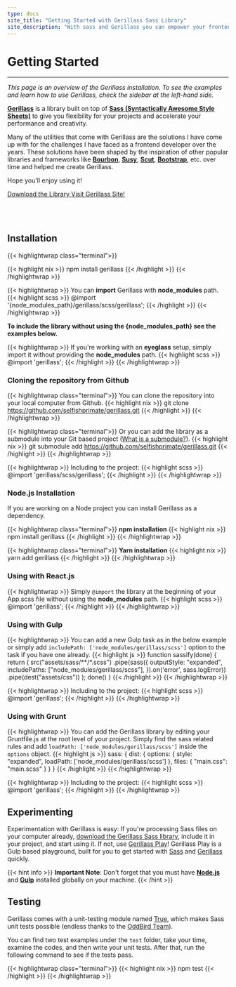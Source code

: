 ```yaml
---
type: docs
site_title: "Getting Started with Gerillass Sass Library"
site_description: "With sass and Gerillass you can empower your frontend workflow and you can create responsive web sites rapidly and very easily."
---
```


# Getting Started

***
_This page is an overview of the Gerillass installation. To see the examples and learn how to use Gerillass, check the sidebar at the left-hand side._

**[Gerillass](https://gerillass.com)** is a library built on top of **[Sass (Syntactically Awesome Style Sheets)](https://sass-lang.com/)** to give you flexibility for your projects and accelerate your performance and creativity.

Many of the utilities that come with Gerillass are the solutions I have come up with for the challenges I have faced as a frontend developer over the years. These solutions have been shaped by the inspiration of other popular libraries and frameworks like **[Bourbon](https://www.bourbon.io/)**, **[Susy](https://www.oddbird.net/)**, **[Scut](https://davidtheclark.github.io/scut/)**, **[Bootstrap](https://getbootstrap.com/)**, etc. over time and helped me create Gerillass.

Hope you’ll enjoy using it!

<div class="download-buttons btn-wrapper" style="margin-bottom: 80px;">
    <a class="btn small" href="https://github.com/selfishprimate/gerillass" target="_blank" rel="noopener noreferrer">
        <ion-icon name="download-outline"></ion-icon>
        <span class="btn-text">Download the Library</span>
    </a>
    <a class="btn small" href="https://gerillass.com/" target="_blank" rel="noopener noreferrer">
        <ion-icon name="link-outline"></ion-icon>
        <span class="btn-text">Visit Gerillass Site!</span>
    </a>
</div>

## Installation

{{< highlightwrap class="terminal">}}

{{< highlight nix >}}
npm install gerillass
{{< /highlight >}}
{{< /highlightwrap >}}

{{< highlightwrap >}}
You can **import** Gerillass with **node_modules** path.
{{< highlight scss >}}
@import '{node_modules_path}/gerillass/scss/gerillass';
{{< /highlight >}}
{{< /highlightwrap >}}

**To include the library without using the {node_modules_path} see the examples below.**

{{< highlightwrap >}}
If you're working with an **eyeglass** setup, simply import it without providing the **node_modules** path.
{{< highlight scss >}}
@import 'gerillass';
{{< /highlight >}}
{{< /highlightwrap >}}
    
### Cloning the repository from Github

{{< highlightwrap class="terminal">}}
You can clone the repository into your local computer from Github.
{{< highlight nix >}}
git clone https://github.com/selfishprimate/gerillass.git
{{< /highlight >}}
{{< /highlightwrap >}}

{{< highlightwrap class="terminal">}}
Or you can add the library as a submodule into your Git based project ([What is a submodule?](https://git-scm.com/book/en/v2/Git-Tools-Submodules)).
{{< highlight nix >}}
git submodule add https://github.com/selfishprimate/gerillass.git
{{< /highlight >}}
{{< /highlightwrap >}}

{{< highlightwrap >}}
Including to the project:
{{< highlight scss >}}
@import 'gerillass/scss/gerillass';
{{< /highlight >}}
{{< /highlightwrap >}}

### Node.js Installation

If you are working on a Node project you can install Gerillass as a dependency.

{{< highlightwrap class="terminal">}}
**npm installation**
{{< highlight nix >}}
npm install gerillass
{{< /highlight >}}
{{< /highlightwrap >}}

{{< highlightwrap class="terminal">}}
**Yarn installation**
{{< highlight nix >}}
yarn add gerillass
{{< /highlight >}}
{{< /highlightwrap >}}

### Using with React.js

{{< highlightwrap >}}
Simply `@import` the library at the beginning of your App.scss file without using the **node_modules** path.
{{< highlight scss >}}
@import 'gerillass';
{{< /highlight >}}
{{< /highlightwrap >}}

### Using with Gulp

{{< highlightwrap >}}
You can add a new Gulp task as in the below example or simply add `includePath: ['node_modules/gerillass/scss']` option to the task if you have one already.
{{< highlight js >}}
function sassify(done) {
  return (
    src("assets/sass/**/*.scss")
    .pipe(sass({
      outputStyle: "expanded",
      includePaths: ["node_modules/gerillass/scss"],
    }).on('error', sass.logError))
    .pipe(dest("assets/css"))
  );
  done()
}
{{< /highlight >}}
{{< /highlightwrap >}}

{{< highlightwrap >}}
Including to the project:
{{< highlight scss >}}
@import 'gerillass';
{{< /highlight >}}
{{< /highlightwrap >}}
    
### Using with Grunt

{{< highlightwrap >}}
You can add the Gerillass library by editing your Gruntfile.js at the root level of your project. Simply find the sass related rules and add `loadPath: ['node_modules/gerillass/scss']` inside the `options` object.
{{< highlight js >}}
sass: {
  dist: {
    options: {
      style: "expanded",
      loadPath: ['node_modules/gerillass/scss']
    },
    files: {
      "main.css": "main.scss"
    }
  }
}
{{< /highlight >}}
{{< /highlightwrap >}}

{{< highlightwrap >}}
Including to the project:
{{< highlight scss >}}
@import 'gerillass';
{{< /highlight >}}
{{< /highlightwrap >}}

## Experimenting

Experimentation with Gerillass is easy: If you're processing Sass files on your computer already, [download the Gerillass Sass library](https://github.com/selfishprimate/gerillass/archive/refs/tags/v1.2.2.zip), include it in your project, and start using it. If not, use [Gerillass Play](https://github.com/selfishprimate/gerillass-play)! Gerillass Play is a Gulp based playground, built for you to get started with [Sass](https://sass-lang.com/) and [Gerillass](https://gerillass.com/) quickly.

{{< hint info >}}
**Important Note**: Don't forget that you must have [**Node.js**](https://nodejs.org/en/) and [**Gulp**](https://gulpjs.com/docs/en/getting-started/quick-start) installed globally on your machine.
{{< /hint >}}

## Testing

Gerillass comes with a unit-testing module named [True](https://github.com/oddbird/true), which makes Sass unit tests possible (endless thanks to the [OddBird Team](https://github.com/oddbird)).

You can find two test examples under the `test` folder, take your time, examine the codes, and then write your unit tests. After that, run the following command to see if the tests pass.

{{< highlightwrap class="terminal">}}
{{< highlight nix >}}
npm test
{{< /highlight >}}
{{< /highlightwrap >}}

